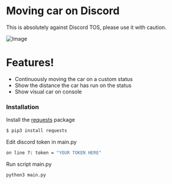 # Moving car on Discord
This is absolutely against Discord TOS, please use it with caution.

![Image](https://i.imgur.com/GQ8nJhs.gif)

# Features!

  - Continuously moving the car on a custom status
  - Show the distance the car has run on the status
  - Show visual car on console

### Installation

Install the [requests](https://pypi.org/project/requests/) package

```sh
$ pip3 install requests
```

Edit discord token in main.py

```sh
on line 7: token = "YOUR TOKEN HERE"
```

Run script main.py

```sh
python3 main.py
```
